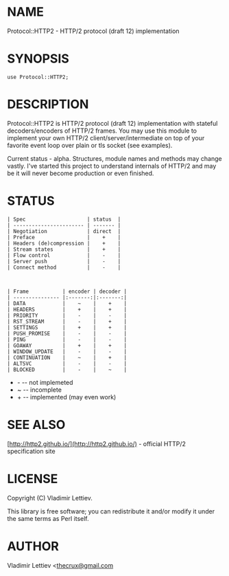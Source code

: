 # NAME

Protocol::HTTP2 - HTTP/2 protocol (draft 12) implementation

# SYNOPSIS

    use Protocol::HTTP2;

# DESCRIPTION

Protocol::HTTP2 is HTTP/2 protocol (draft 12) implementation with stateful
decoders/encoders of HTTP/2 frames. You may use this module to implement your
own HTTP/2 client/server/intermediate on top of your favorite event loop over
plain or tls socket (see examples).

Current status - alpha. Structures, module names and methods may change vastly.
I've started this project to understand internals of HTTP/2 and may be it will
never become production or even finished.

# STATUS

    | Spec                    | status  |
    | ----------------------- | ------- |
    | Negotiation             | direct  |
    | Preface                 |    +    |
    | Headers (de)compression |    +    |
    | Stream states           |    +    |
    | Flow control            |    -    |
    | Server push             |    -    |
    | Connect method          |    -    |



    | Frame           | encoder | decoder |
    | --------------- |:-------:|:-------:|
    | DATA            |    ~    |    +    |
    | HEADERS         |    +    |    +    |
    | PRIORITY        |    -    |    -    |
    | RST_STREAM      |    -    |    +    |
    | SETTINGS        |    +    |    +    |
    | PUSH_PROMISE    |    -    |    -    |
    | PING            |    -    |    -    |
    | GOAWAY          |    +    |    +    |
    | WINDOW_UPDATE   |    -    |    -    |
    | CONTINUATION    |    ~    |    +    |
    | ALTSVC          |    -    |    -    |
    | BLOCKED         |    -    |    ~    |



- \- -- not implemeted
- ~ -- incomplete
- \+ -- implemented (may even work)

# SEE ALSO

[http://http2.github.io/](http://http2.github.io/) - official HTTP/2 specification site

# LICENSE

Copyright (C) Vladimir Lettiev.

This library is free software; you can redistribute it and/or modify
it under the same terms as Perl itself.

# AUTHOR

Vladimir Lettiev <thecrux@gmail.com<gt>
